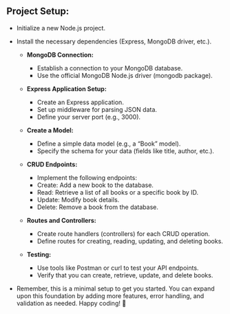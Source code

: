 ## Project Setup:

- Initialize a new Node.js project.
- Install the necessary dependencies (Express, MongoDB driver, etc.).

  - **MongoDB Connection:**

    - Establish a connection to your MongoDB database.
    - Use the official MongoDB Node.js driver (mongodb package).

  - **Express Application Setup:**

    - Create an Express application.
    - Set up middleware for parsing JSON data.
    - Define your server port (e.g., 3000).

  - **Create a Model:**

    - Define a simple data model (e.g., a “Book” model).
    - Specify the schema for your data (fields like title, author, etc.).

  - **CRUD Endpoints:**

    - Implement the following endpoints:
    - Create: Add a new book to the database.
    - Read: Retrieve a list of all books or a specific book by ID.
    - Update: Modify book details.
    - Delete: Remove a book from the database.

  - **Routes and Controllers:**

    - Create route handlers (controllers) for each CRUD operation.
    - Define routes for creating, reading, updating, and deleting books.

  - **Testing:**
    - Use tools like Postman or curl to test your API endpoints.
    - Verify that you can create, retrieve, update, and delete books.

* Remember, this is a minimal setup to get you started. You can expand upon this foundation by adding more features, error handling, and validation as needed. Happy coding! 🚀
